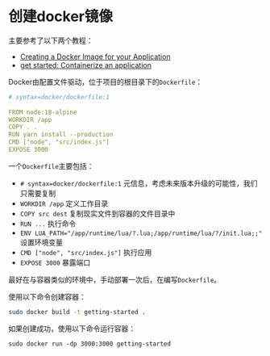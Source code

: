 # 创建docker镜像
主要参考了以下两个教程：

- [Creating a Docker Image for your Application](https://www.stereolabs.com/docs/docker/creating-your-image/)
- [get started: Containerize an application](https://docs.docker.com/get-started/02_our_app/)

Docker由配置文件驱动，位于项目的根目录下的`Dockerfile`：
```yaml
# syntax=docker/dockerfile:1
   
FROM node:18-alpine
WORKDIR /app
COPY . .
RUN yarn install --production
CMD ["node", "src/index.js"]
EXPOSE 3000
```

一个`Dockerfile`主要包括：

- `# syntax=docker/dockerfile:1` 元信息，考虑未来版本升级的可能性，我们只需要复制
- `WORKDIR /app` 定义工作目录
- `COPY src dest` 复制现实文件到容器的文件目录中
- `RUN ...` 执行命令
- `ENV LUA_PATH="/app/runtime/lua/?.lua;/app/runtime/lua/?/init.lua;;"` 设置环境变量
- `CMD ["node", "src/index.js"]` 执行应用
- `EXPOSE 3000` 暴露端口

最好在与容器类似的环境中，手动部署一次后，在编写`Dockerfile`。

使用以下命令创建容器：
```bash
sudo docker build -t getting-started .
```

如果创建成功，使用以下命令运行容器：
```
sudo docker run -dp 3000:3000 getting-started
```